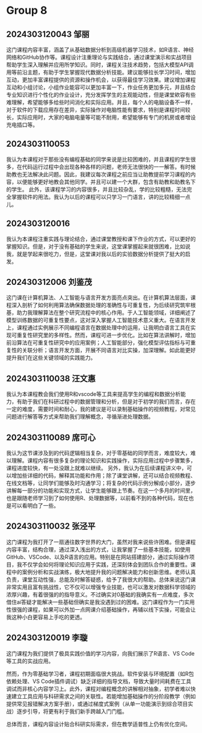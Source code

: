 # Group 8
## 2024303120043 邹丽

这门课程内容丰富，涵盖了从基础数据分析到高级机器学习技术，如R语言、神经网络和GitHub协作等。课程设计注重理论与实践结合，通过课堂演示和实战项目帮助学生深入理解并应用所学知识。同时，课程关注技术趋势，包括大模型API调用等前沿主题，有助于学生掌握现代数据分析技能。建议能够拉长学习时间，增加互动，更加丰富课程提供的资源和操作机会，以获得最佳学习效果。建议增加课程互动和小组讨论，小组作业能容可以更加丰富一下，作业任务更加多元，并且结合专业知识进行个性化的作业设计，充分发挥学生的主观能动性，但是课堂欸容有些难理解，希望能够多给些时间消化和实际应用。并且，每个人的电脑设备不一样，对于软件的下载应用存在差异，实际操作对电脑性能有要求，特别是课程时间较长，实际应用时，大家的电脑电量等可能不耐用，希望能够有专门的机房或者增设充电插口等。

## 2024303110053

我认为本课程对于那些没有编程基础的同学来说是比较困难的，并且课程的学生很多，在代码运行过程中会出现各种各样的问题，老师无法很快的一一解答。有时候助教也无法解决此问题。因此，我建议每次课程之前应当让助教提前学习课程的内容，以便能够更好地教会其他同学。并且可以建一个大群，包含有助教和助教名下的学生。
此外，该课程学习的内容很多，并且比较杂乱，学的比较粗糙，无法完全掌握软件的用法。我认为以后的课程可以只学习一门语言，讲的比较精细一点儿。

## 2024303120016

我认为本课程注重实践与理论结合，通过课堂教授和课下作业的方式，可以更好的掌握知识。但是，对于没有基础的学生来说，这堂课掌握起来就很困难，比如说我，就是学起来很吃力，但是，这堂课对我以后的实验数据分析提供了挺大的启发。

## 202430312006 刘鉴茂

这门课在计算机算法、人工智能与语言开发方面亮点突出。在计算机算法层面，课程深入剖析了如何利用算法确保数据处理的准确性与可重复性，为后续研究筑牢根基，助力我理解算法在整个研究流程中的核心作用。于人工智能领域，详细阐述了模型训练数据的可重复性要点，这对深入掌握人工智能技术意义重大。在语言开发上，课程通过实例展示不同编程语言在数据处理中的运用，让我明白语言工具在实现可重复性研究里的多样性。然而，课程可进一步优化。比如在算法讲解时，增加前沿算法在可重复性研究中的应用案例；人工智能部分，强化模型评估指标与可重复性的关联分析；语言开发方面，开展不同语言对比实操，加深理解。如此能更好提升我们在这些关键领域的实践能力。

## 2024303110038 汪文惠

我认为本课程教会我们使用R和vscode等工具来提高学生的编程和数据分析能力，有助于我们在科研过程中的数据管理和分析，但是对于初学的我们而言，存在一定的难度，需要时间和耐心，我的建议是可以录制基础操作的视频教程，对常见问题进行解答等方式来帮助我们理解概念，寻循渐进处理数据。

## 2024303110089 席可心

我认为这节课涉及到的代码逻辑相当复杂，对于零基础的同学而言，难度较大，难以理解。课程内容有很多复杂的理论知识和实践操作，实际应用过程中步骤繁多，课程进度较快，有一处没跟上就难以继续。
另外，我认为在后续课程讲义中，可以增加些详细的代码，解释其功能和作用；除了课堂讲解，还可以结合视频教程、在线文档等，让同学们能够及时沟通学习；将复杂的代码示例分解成小部分，逐步讲解每一部分的功能和实现方式，让学生能够跟上节奏。在这一个多月的时间里，也是跟随老师学习到了如何使用R、处理数据等，以前看不到的各种代码，现在也是可以看明白了一些。

## 2024303110032 张泾平

这门课程为我打开了一扇通往数字世界的大门，虽然对我来说些许困难。但是课程内容丰富，结构合理，通过深入浅出的方式，让我掌握了一些基本技能，如使用GitHub、VSCode、以及R语言的应用。特别是在网站搭建部分，通过实际操作项目，我不仅学会如何将理论知识应用于实践，还深刻体会到团队合作的重要性。课程中的案例分析和实战演练，极大地提升我的问题解决能力和创新思维。老师认真负责，课堂互动性强，总能及时解答疑惑，给予了我很大的帮助。总体来说这门课非常实用且富有挑战性，它不仅可以增强专业技能，也可以激发对数据科学领域的浓厚兴趣，有着很强的的指导意义。不过确实对0基础的我确实有一点难度，多次借住ai答疑才能解决一些基础但确实是我没遇到过的困难。这门课程作为一门实用性很强的课程，如果可以外加一点网课介绍基础操作，再辅以线下实操，可能会让我这种小白更容易上手吃的更透。

## 2024303120019 李璇

这门课程为我们提供了极具实践价值的学习内容，向我们展示了R语言、VS Code等工具的实战应用。

然而，作为零基础学习者，课程初期面临很大挑战。软件安装与环境配置（如R包依赖处理、VS Code插件调试）缺乏详细的指导文档，导致大量时间耗费在工具调试而非核心内容学习上。此外，课程对编程概念的讲解相对抽象，初学者难以快速建立工具应用与科研需求之间的关联性。若能增加基础操作的分阶段教学（例如提供常见报错解决方案手册），或通过梯度式案例（从单一功能演示到综合项目实战）逐步引导，将更有利于我们新手跨越入门门槛。

总体而言，课程内容设计贴合科研实际需求，但在教学适普性上仍有优化空间。
